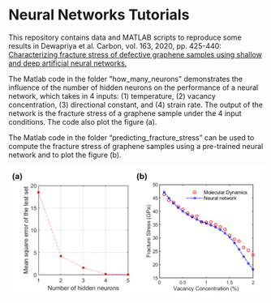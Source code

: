 # Neural Networks Tutorials
This repository contains data and MATLAB scripts to reproduce some results in Dewapriya et al. Carbon, vol. 163, 2020, pp. 425-440: [Characterizing fracture stress of defective graphene samples using shallow and deep artificial neural networks.](https://www.sciencedirect.com/science/article/abs/pii/S0008622320302815)

The Matlab code in the folder "how_many_neurons" demonstrates the influence of the number of hidden neurons on the performance of a neural network, which takes in 4 inputs: (1) temperature, (2) vacancy concentration, (3) directional constant, and (4) strain rate. 
The output of the network is the fracture stress of a graphene sample under the 4 input conditions. The code also plot the figure (a).
 
The Matlab code in the folder “predicting_fracture_stress” can be used to compute the fracture stress of graphene samples using a pre-trained neural network and to plot the figure (b).
 
  <img src="Overview.PNG" width="900">
